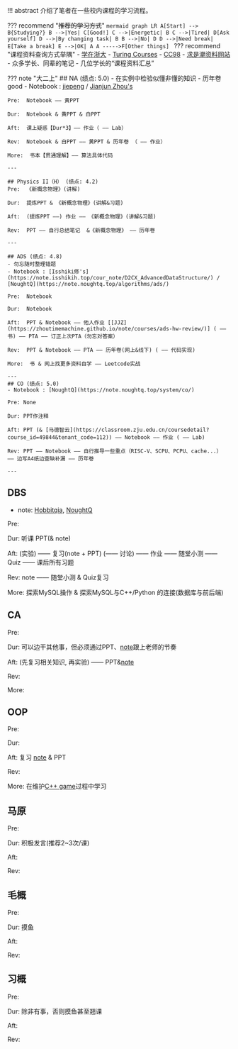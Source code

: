 !!! abstract 
    介绍了笔者在一些校内课程的学习流程。

??? recommend "~~推荐的学习方式~~"
    ```mermaid
    graph LR
      A[Start] --> B{Studying?}
      B -->|Yes| C[Good!]
      C -->|Energetic| B
      C -->|Tired| D[Ask yourself]
      D -->|By changing task| B
      B -->|No| D
      D -->|Need break| E[Take a break]
      E -->|OK| A
      A ----->F[Other things]
    ```
??? recommend "课程资料查询方式举隅"
    - [学在浙大](https://courses.zju.edu.cn/user/index)
    - [Turing Courses](https://zju-turing.github.io/TuringCourses/)
    - [CC98]()
    - [求是潮资料网站](https://qsctech.github.io/zju-icicles/)
    - 众多学长、同辈的笔记
    - 几位学长的“课程资料汇总”

??? note "大二上"
    ## NA (绩点: 5.0)
    - 在实例中检验似懂非懂的知识
    - 历年卷 good
    - Notebook : [jiepeng](https://note.jiepeng.tech/CS/NA/) / [Jianjun Zhou's](https://zhoutimemachine.github.io/note/courses/numerical/analysis/)  

    Pre:  Notebook —— 黄PPT  

    Dur:  Notebook & 黄PPT & 白PPT  

    Aft:  课上疑惑【Dur*3】—— 作业（ —— Lab）  

    Rev:  Notebook & 白PPT —— 黄PPT & 历年卷 （ —— 作业）  

    More:  书本【贯通理解】—— 算法具体代码  

    ---

    ## Physics II（H） (绩点: 4.2)
    Pre:  《新概念物理》(讲解)  

    Dur:  提炼PPT & 《新概念物理》(讲解&习题)  

    Aft:  (提炼PPT ——) 作业 —— 《新概念物理》(讲解&习题)  

    Rev:  PPT —— 自行总结笔记  &《新概念物理》 —— 历年卷  

    ---

    ## ADS (绩点: 4.8)
    - 勿忘随时整理错题
    - Notebook : [Isshiki修's](https://note.isshikih.top/cour_note/D2CX_AdvancedDataStructure/) / [NoughtQ](https://note.noughtq.top/algorithms/ads/)  

    Pre:  Notebook

    Dur:  Notebook

    Aft:  PPT & Notebook —— 他人作业 [[JJZ](https://zhoutimemachine.github.io/note/courses/ads-hw-review/)] ( —— 书) —— PTA —— 订正上次PTA（勿忘对答案）

    Rev:  PPT & Notebook —— PTA —— 历年卷(网上&线下) ( —— 代码实现)

    More:  书 & 网上找更多资料自学 —— Leetcode实战

    ---
    ## CO (绩点: 5.0)
    - Notebook : [NoughtQ](https://note.noughtq.top/system/co/)

    Pre: None

    Dur: PPT作注释

    Aft: PPT (& [马德智云](https://classroom.zju.edu.cn/coursedetail?course_id=49844&tenant_code=112)) —— Notebook —— 作业 ( —— Lab)

    Rev: PPT —— Notebook —— 自行推导一些重点（RISC-V、SCPU、PCPU、cache...） —— 边写A4纸边查缺补漏 —— 历年卷

    ---

## DBS
- note: [Hobbitqia](https://note.hobbitqia.cc/DB/db1/), [NoughtQ](https://note.noughtq.top/system/db/)  

Pre:

Dur: 听课 PPT(& note)

Aft: (实验) —— 复习(note + PPT) (—— 讨论) —— 作业 —— 随堂小测 —— Quiz —— 课后所有习题

Rev: note —— 随堂小测 & Quiz复习

More: 探索MySQL操作 & 探索MySQL与C++/Python 的连接(数据库与前后端)

## CA
Pre: 

Dur: 可以边干其他事，但必须通过PPT、[note](https://note.hobbitqia.cc/CA/CA1/)跟上老师的节奏

Aft: (先复习相关知识, 再实验) —— PPT&[note](https://note.hobbitqia.cc/CA/CA1/)

Rev:

More: 

## OOP
Pre: 

Dur:

Aft: 复习 [note](https://note.hobbitqia.cc/OOP/oop1/) & PPT

Rev:

More: 在维护[C++ game](https://github.com/XuebaStudy/Cpp_game)过程中学习

## 马原
Pre: 

Dur: 积极发言(推荐2~3次/课)

Aft: 

Rev:

## 毛概
Pre: 

Dur: 摸鱼

Aft: 

Rev:

## 习概
Pre: 

Dur: 除非有事，否则摸鱼甚至翘课

Aft: 

Rev: